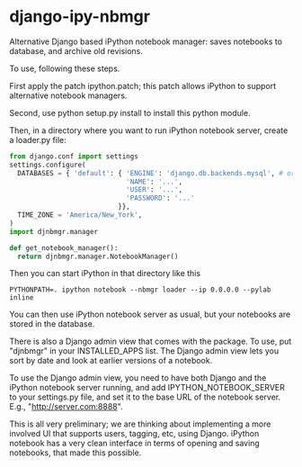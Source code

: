 django-ipy-nbmgr
================

Alternative Django based iPython notebook manager: saves notebooks to database,
and archive old revisions.

To use, following these steps.

First apply the patch ipython.patch; this patch allows iPython to support
alternative notebook managers.

Second, use python setup.py install to install this python module.

Then, in a directory where you want to run iPython notebook server, create a
loader.py file:

```python
from django.conf import settings
settings.configure(
  DATABASES = { 'default': { 'ENGINE': 'django.db.backends.mysql', # or whatever your favorite db is
                             'NAME': '...',
                             'USER': '...',
                             'PASSWORD': '...'
                           }},
  TIME_ZONE = 'America/New_York',
)
import djnbmgr.manager

def get_notebook_manager():
  return djnbmgr.manager.NotebookManager()
```

Then you can start iPython in that directory like this

```
PYTHONPATH=. ipython notebook --nbmgr loader --ip 0.0.0.0 --pylab inline
```

You can then use iPython notebook server as usual, but your notebooks are stored in the database.

There is also a Django admin view that comes with the package. To use, put
"djnbmgr" in your INSTALLED_APPS list. The Django admin view lets you sort by
date and look at earlier versions of a notebook.

To use the Django admin view, you need to have both Django and the iPython
notebook server running, and add IPYTHON_NOTEBOOK_SERVER to your settings.py
file, and set it to the base URL of the notebook server. E.g.,
"http://server.com:8888".

This is all very preliminary; we are thinking about implementing a more
involved UI that supports users, tagging, etc, using Django. iPython notebook
has a very clean interface in terms of opening and saving notebooks, that made
this possible.


